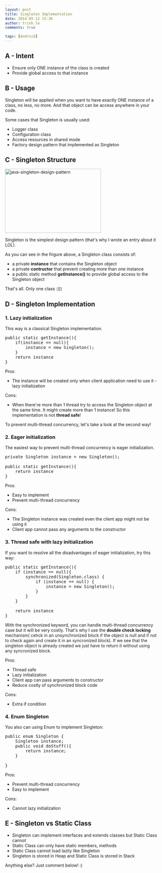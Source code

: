 ```yaml
---
layout: post
title: Singleton Implementation
date: 2014-05-12 15:36
author: trinh_le
comments: true

tags: [Android]
---
```


<h2>A - Intent</h2>
<ul>
	<li>Ensure only ONE instance of the class is created</li>
	<li>Provide global access to that instance</li>
</ul>
<h2>B - Usage</h2>
Singleton will be applied when you want to have exactly ONE instance of a class, no less, no more. And that object can be access anywhere in your code.

Some cases that Singleton is usually used:
<ul>
	<li>Logger class</li>
	<li>Configuration class</li>
	<li>Access resources in shared mode</li>
	<li>Factory design pattern that implemented as Singleton</li>
</ul>
<!--more-->
<h2>C - Singleton Structure</h2>
<img class="size-full wp-image-1686 aligncenter" src="http://icetea09.com/wp-content/uploads/2014/05/java-singleton-design-pattern.png" alt="java-singleton-design-pattern" width="317" height="211" />

Singleton is the simplest design pattern (that's why I wrote an entry about it LOL).

As you can see in the firgure above, a Singleton class consists of:
<ul>
	<li>a private <strong>instance</strong> that contains the Singleton object</li>
	<li>a private <strong>contructor</strong> that prevent creating more than one instance</li>
	<li>a public static method <strong>getInstance()</strong> to provide global access to the Singleton object</li>
</ul>
That's all. Only one class :)))
<h2>D - Singleton Implementation</h2>
<h3>1. Lazy initialization</h3>
This way is a classical Singleton implementation.

<pre>
public static getInstance(){
	if(instance == null){
		instance = new Singleton();
	}
	return instance
}
</pre>

Pros:
<ul>
	<li>The instance will be created only when client application need to use it - lazy initialization</li>
</ul>
Cons:
<ul>
	<li>When there're more than 1 thread try to access the Singleton object at the same time. It might create more than 1 instance! So this implementation is not <strong>thread safe</strong>!</li>
</ul>
To prevent multi-thread concurrency, let's take a look at the second way!
<h3>2. Eager initialization</h3>
The easiest way to prevent multi-thread concurrency is eager initialization.

<pre>
private Singleton instance = new Singleton();

public static getInstance(){
	return instance
}
</pre>

Pros:
<ul>
	<li>Easy to implement</li>
	<li>Prevent multi-thread concurrency</li>
</ul>
Cons:
<ul>
	<li>The Singleton instance was created even the client app might not be using it</li>
	<li>Client app cannot pass any arguments to the constructor</li>
</ul>
<h3>3. Thread safe with lazy initialization</h3>
If you want to resolve all the disadvantages of eager initialization, try this way:

<pre>
public static getInstance(){
	if (instance == null){
		synchronized(Singleton.class) {
			if (instance == null) {
				instance = new Singleton();
			}
		}
	}

	return instance
}
</pre>

With the synchronized keyword, you can handle multi-thread concurrency case but it will be very costly. That's why I use the <strong>double check locking</strong> <span style="color: #222222;">mechanism</span>(<span style="color: #222222;"> cehck in an unsynchronized block if the object is null and if not to check again and create it in an syncronized block</span>). <span style="color: #222222;">If we see that the singleton object is already created we just have to return it without using any syncronized block.</span>

Pros:
<ul>
	<li>Thread safe</li>
	<li>Lazy initialization</li>
	<li>Client app can pass arguments to constructor</li>
	<li>Reduce costly of synchronized block code</li>
</ul>
Cons:
<ul>
	<li>Extra if condition</li>
</ul>
<h3>4. Enum Singleton</h3>
You also can using Enum to implement Singleton:

<pre>
public enum Singleton {
	Singleton instance;
	public void doStuff(){
		return instance;
	}

}
</pre>

Pros:
<ul>
	<li>Prevent multi-thread concurrency</li>
	<li>Easy to implement</li>
</ul>
Cons:
<ul>
	<li>Cannot lazy initialization</li>
</ul>
<h2>E - Singleton vs Static Class</h2>
<ul>
	<li>Singleton can implement interfaces and extends classes but Static Class cannot</li>
	<li>Static Class can only have static members, methods</li>
	<li>Static Class cannot load lazily like Singleton</li>
	<li>Singleton is stored in Heap and Static Class is stored in Stack</li>
</ul>
Anything else? Just comment below! :)

&nbsp;
